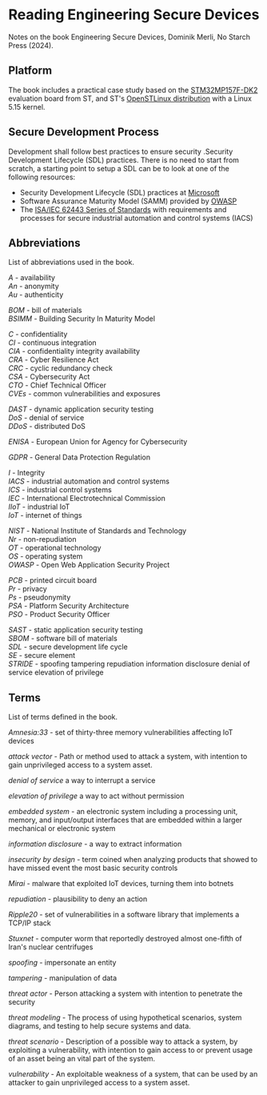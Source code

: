 # Reading Engineering Secure Devices

Notes on the book Engineering Secure Devices, Dominik Merli, No Starch Press (2024).

## Platform

The book includes a practical case study based on the [STM32MP157F-DK2](https://www.st.com/en/evaluation-tools/stm32mp157f-dk2.html) evaluation board from ST, and ST's [OpenSTLinux distribution](https://wiki.st.com/stm32mpu/wiki/Category:OpenSTLinux_distribution) with a Linux 5.15 kernel.

## Secure Development Process

Development shall follow best practices to ensure security .Security Development Lifecycle (SDL) practices. There is no need to start from scratch, a starting point to setup a SDL can be to look at one of the following resources:
- Security Development Lifecycle (SDL) practices at [Microsoft](https://www.microsoft.com/en-us/securityengineering/sdl/practices?oneroute=true)
- Software Assurance Maturity Model (SAMM) provided by [OWASP](https://owaspsamm.org/model/) 
- The [ISA/IEC 62443 Series of Standards](https://www.isa.org/standards-and-publications/isa-standards/isa-iec-62443-series-of-standards) with requirements and processes for secure industrial automation and control systems (IACS)

## Abbreviations

List of abbreviations used in the book.

*A* - availability  
*An* - anonymity  
*Au* - authenticity  

*BOM* - bill of materials  
*BSIMM* - Building Security In Maturity Model  

*C* - confidentiality  
*CI* - continuous integration  
*CIA* - confidentiality integrity availability  
*CRA* - Cyber Resilience Act  
*CRC* - cyclic redundancy check  
*CSA* - Cybersecurity Act  
*CTO* - Chief Technical Officer  
*CVEs* - common vulnerabilities and exposures   

*DAST* - dynamic application security testing  
*DoS* - denial of service  
*DDoS* - distributed DoS  

*ENISA* - European Union for Agency for Cybersecurity  

*GDPR* - General Data Protection Regulation  

*I* - Integrity  
*IACS* - industrial automation and control systems  
*ICS* - industrial control systems  
*IEC* - International Electrotechnical Commission  
*IIoT* - industrial IoT  
*IoT* - internet of things  

*NIST* - National Institute of Standards and Technology  
*Nr* - non-repudiation  
*OT* - operational technology  
*OS* - operating system  
*OWASP* - Open Web Application Security Project  

*PCB* - printed circuit board  
*Pr* - privacy  
*Ps* - pseudonymity  
*PSA* - Platform Security Architecture  
*PSO* - Product Security Officer  

*SAST* - static application security testing  
*SBOM* - software bill of materials  
*SDL* - secure development life cycle  
*SE* - secure element  
*STRIDE* - spoofing tampering repudiation information  disclosure denial of service elevation of privilege  

## Terms

List of terms defined in the book.

*Amnesia:33* - set of thirty-three memory vulnerabilities affecting IoT devices

*attack vector* - Path or method used to attack a system, with intention to gain unprivileged access to a system asset.

*denial of service* a way to interrupt a service

*elevation of privilege* a way to act without permission

*embedded system* - an electronic system including a processing unit, memory, and input/output interfaces that are embedded within a larger mechanical or electronic system

*information disclosure* - a way to extract information

*insecurity by design* - term coined when analyzing products that showed to have missed event the most basic security controls

*Mirai* - malware that exploited IoT devices, turning them into botnets

*repudiation* - plausibility to deny an action 

*Ripple20* - set of vulnerabilities in a software library that implements a TCP/IP stack

*Stuxnet* - computer worm that reportedly destroyed almost one-fifth of Iran's nuclear centrifuges

*spoofing* - impersonate an entity

*tampering* - manipulation of data

*threat actor* - Person attacking a system with intention to penetrate the security

*threat modeling* - The process of using hypothetical scenarios, system diagrams, and testing to help secure systems and data.

*threat scenario* - Description of a possible way to attack a system, by exploiting a vulnerability, with intention to gain access to or prevent usage of an asset being an vital part of the system. 

*vulnerability* - An exploitable weakness of a system, that can be used by an attacker to gain unprivileged access to a system asset.
